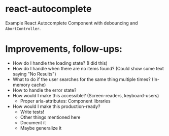 # react-autocomplete

Example React Autocomplete Component with debouncing and `AbortController`.

# Improvements, follow-ups:
- How do I handle the loading state? (I did this)
- How do I handle when there are no items found? (Could show some text saying "No Results")
- What to do if the user searches for the same thing multiple times? (In-memory cache)
- How to handle the error state?
- How would I make this accessible? (Screen-readers, keyboard-users)
  - Proper aria-attributes: Component libraries
- How would I make this production-ready?
  - Write tests!
  - Other things mentioned here
  - Document it
  - Maybe generalize it
